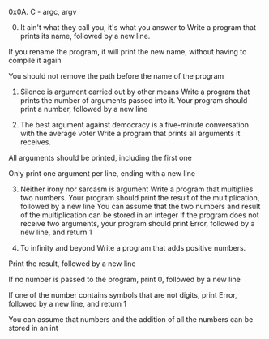 0x0A. C - argc, argv


0. It ain't what they call you, it's what you answer to
Write a program that prints its name, followed by a new line.

If you rename the program, it will print the new name, without having to compile it again

You should not remove the path before the name of the program


1. Silence is argument carried out by other means
Write a program that prints the number of arguments passed into it.
Your program should print a number, followed by a new line


2. The best argument against democracy is a five-minute conversation with the average voter
Write a program that prints all arguments it receives.

All arguments should be printed, including the first one

Only print one argument per line, ending with a new line


3. Neither irony nor sarcasm is argument
Write a program that multiplies two numbers.
Your program should print the result of the multiplication, followed by a new line
You can assume that the two numbers and result of the multiplication can be stored in an integer
If the program does not receive two arguments, your program should print Error, followed by a new line, and return 1


4. To infinity and beyond
Write a program that adds positive numbers.

Print the result, followed by a new line

If no number is passed to the program, print 0, followed by a new line

If one of the number contains symbols that are not digits, print Error, followed by a new line, and return 1

You can assume that numbers and the addition of all the numbers can be stored in an int
